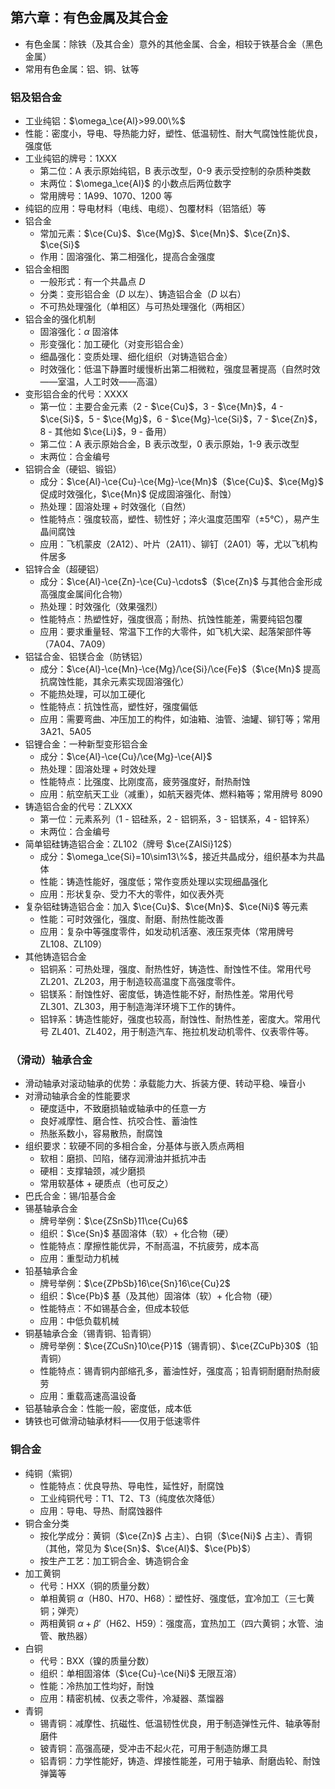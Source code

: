 ## 第六章：有色金属及其合金

- 有色金属：除铁（及其合金）意外的其他金属、合金，相较于铁基合金（黑色金属）
- 常用有色金属：铝、铜、钛等

### 铝及铝合金

- 工业纯铝：$\omega_\ce{Al}>99.00\%$
- 性能：密度小，导电、导热能力好，塑性、低温韧性、耐大气腐蚀性能优良，强度低
- 工业纯铝的牌号：1XXX
  - 第二位：A 表示原始纯铝，B 表示改型，0-9 表示受控制的杂质种类数
  - 末两位：$\omega_\ce{Al}$ 的小数点后两位数字
  - 常用牌号：1A99、1070、1200 等
- 纯铝的应用：导电材料（电线、电缆）、包覆材料（铝箔纸）等
- 铝合金
  - 常加元素：$\ce{Cu}$、$\ce{Mg}$、$\ce{Mn}$、$\ce{Zn}$、$\ce{Si}$
  - 作用：固溶强化、第二相强化，提高合金强度
- 铝合金相图
  - 一般形式：有一个共晶点 $D$
  - 分类：变形铝合金（$D$ 以左）、铸造铝合金（$D$ 以右）
  - 不可热处理强化（单相区）与可热处理强化（两相区）
- 铝合金的强化机制
  - 固溶强化：$\alpha$ 固溶体
  - 形变强化：加工硬化（对变形铝合金）
  - 细晶强化：变质处理、细化组织（对铸造铝合金）
  - 时效强化：低温下静置时缓慢析出第二相微粒，强度显著提高（自然时效——室温，人工时效——高温）
- 变形铝合金的代号：XXXX
  - 第一位：主要合金元素（2 - $\ce{Cu}$，3 - $\ce{Mn}$，4 - $\ce{Si}$，5 - $\ce{Mg}$，6 - $\ce{Mg}-\ce{Si}$，7 - $\ce{Zn}$，8 - 其他如 $\ce{Li}$，9 - 备用）
  - 第二位：A 表示原始合金，B 表示改型，0 表示原始，1-9 表示改型
  - 末两位：合金编号
- 铝铜合金（硬铝、锻铝）
  - 成分：$\ce{Al}-\ce{Cu}-\ce{Mg}-\ce{Mn}$（$\ce{Cu}$、$\ce{Mg}$ 促成时效强化，$\ce{Mn}$ 促成固溶强化、耐蚀）
  - 热处理：固溶处理 + 时效强化（自然）
  - 性能特点：强度较高，塑性、韧性好；淬火温度范围窄（$\pm$5℃），易产生晶间腐蚀
  - 应用：飞机蒙皮（2A12）、叶片（2A11）、铆钉（2A01）等，尤以飞机构件居多
- 铝锌合金（超硬铝）
  - 成分：$\ce{Al}-\ce{Zn}-\ce{Cu}-\cdots$（$\ce{Zn}$ 与其他合金形成高强度金属间化合物）
  - 热处理：时效强化（效果强烈）
  - 性能特点：热塑性好，强度很高；耐热、抗蚀性能差，需要纯铝包覆
  - 应用：要求重量轻、常温下工作的大零件，如飞机大梁、起落架部件等（7A04、7A09）
- 铝锰合金、铝镁合金（防锈铝）
  - 成分：$\ce{Al}-\ce{Mn}-\ce{Mg}/\ce{Si}/\ce{Fe}$（$\ce{Mn}$ 提高抗腐蚀性能，其余元素实现固溶强化）
  - 不能热处理，可以加工硬化
  - 性能特点：抗蚀性高，塑性好，强度偏低
  - 应用：需要弯曲、冲压加工的构件，如油箱、油管、油罐、铆钉等；常用 3A21、5A05
- 铝锂合金：一种新型变形铝合金
  - 成分：$\ce{Al}-\ce{Cu}/\ce{Mg}-\ce{Al}$
  - 热处理：固溶处理 + 时效处理
  - 性能特点：比强度、比刚度高，疲劳强度好，耐热耐蚀
  - 应用：航空航天工业（减重），如航天器壳体、燃料箱等；常用牌号 8090
- 铸造铝合金的代号：ZLXXX
  - 第一位：元素系列（1 - 铝硅系，2 - 铝铜系，3 - 铝镁系，4 - 铝锌系）
  - 末两位：合金编号
- 简单铝硅铸造铝合金：ZL102（牌号 $\ce{ZAlSi}12$）
  - 成分：$\omega_\ce{Si}=10\sim13\%$，接近共晶成分，组织基本为共晶体
  - 性能：铸造性能好，强度低；常作变质处理以实现细晶强化
  - 应用：形状复杂、受力不大的零件，如仪表外壳
- 复杂铝硅铸造铝合金：加入 $\ce{Cu}$、$\ce{Mn}$、$\ce{Ni}$ 等元素
  - 性能：可时效强化，强度、耐磨、耐热性能改善
  - 应用：复杂中等强度零件，如发动机活塞、液压泵壳体（常用牌号 ZL108、ZL109）
- 其他铸造铝合金
  - 铝铜系：可热处理，强度、耐热性好，铸造性、耐蚀性不佳。常用代号 ZL201、ZL203，用于制造较高温度下高强度零件。
  - 铝镁系：耐蚀性好、密度低，铸造性能不好，耐热性差。常用代号 ZL301、ZL303，用于制造海洋环境下工作的铸件。
  - 铝锌系：铸造性能好，强度也较高，耐蚀性、耐热性差，密度大。常用代号 ZL401、ZL402，用于制造汽车、拖拉机发动机零件、仪表零件等。

### （滑动）轴承合金

- 滑动轴承对滚动轴承的优势：承载能力大、拆装方便、转动平稳、噪音小
- 对滑动轴承合金的性能要求
  - 硬度适中，不致磨损轴或轴承中的任意一方
  - 良好减摩性、磨合性、抗咬合性、蓄油性
  - 热胀系数小，容易散热，耐腐蚀
- 组织要求：软硬不同的多相合金，分基体与嵌入质点两相
  - 软相：磨损、凹陷，储存润滑油并抵抗冲击
  - 硬相：支撑轴颈，减少磨损
  - 常用软基体 + 硬质点（也可反之）
- 巴氏合金：锡/铅基合金
- 锡基轴承合金
  - 牌号举例：$\ce{ZSnSb}11\ce{Cu}6$
  - 组织：$\ce{Sn}$ 基固溶体（软）+ 化合物（硬）
  - 性能特点：摩擦性能优异，不耐高温，不抗疲劳，成本高
  - 应用：重型动力机械
- 铅基轴承合金
  - 牌号举例：$\ce{ZPbSb}16\ce{Sn}16\ce{Cu}2$
  - 组织：$\ce{Pb}$ 基（及其他）固溶体（软）+ 化合物（硬）
  - 性能特点：不如锡基合金，但成本较低
  - 应用：中低负载机械
- 铜基轴承合金（锡青铜、铅青铜）
  - 牌号举例：$\ce{ZCuSn}10\ce{P}1$（锡青铜）、$\ce{ZCuPb}30$（铅青铜）
  - 性能特点：锡青铜内部缩孔多，蓄油性好，强度高；铅青铜耐磨耐热耐疲劳
  - 应用：重载高速高温设备
- 铝基轴承合金：性能一般，密度低，成本低
- 铸铁也可做滑动轴承材料——仅用于低速零件

### 铜合金

- 纯铜（紫铜）
  - 性能特点：优良导热、导电性，延性好，耐腐蚀
  - 工业纯铜代号：T1、T2、T3（纯度依次降低）
  - 应用：导电、导热、耐腐蚀器件
- 铜合金分类
  - 按化学成分：黄铜（$\ce{Zn}$ 占主）、白铜（$\ce{Ni}$ 占主）、青铜（其他，常见为 $\ce{Sn}$、$\ce{Al}$、$\ce{Pb}$）
  - 按生产工艺：加工铜合金、铸造铜合金
- 加工黄铜
  - 代号：HXX（铜的质量分数）
  - 单相黄铜 $\alpha$（H80、H70、H68）：塑性好、强度低，宜冷加工（三七黄铜；弹壳）
  - 两相黄铜 $\alpha+\beta'$（H62、H59）：强度高，宜热加工（四六黄铜；水管、油管、散热器）
- 白铜
  - 代号：BXX（镍的质量分数）
  - 组织：单相固溶体（$\ce{Cu}-\ce{Ni}$ 无限互溶）
  - 性能：冷热加工性均好，耐蚀
  - 应用：精密机械、仪表之零件，冷凝器、蒸馏器
- 青铜
  - 锡青铜：减摩性、抗磁性、低温韧性优良，用于制造弹性元件、轴承等耐磨件
  - 铍青铜：高强高硬，受冲击不起火花，可用于制造防爆工具
  - 铝青铜：力学性能好，铸造、焊接性能差，可用于轴承、耐磨齿轮、耐蚀弹簧等
